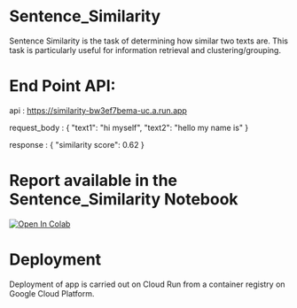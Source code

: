 # Sentence_Similarity
Sentence Similarity is the task of determining how similar two texts are. This task is particularly useful for information retrieval and clustering/grouping.

# End Point API:
api : https://similarity-bw3ef7bema-uc.a.run.app

request_body : {
    "text1": "hi myself",
    "text2": "hello my name is"
}

response : {
    "similarity score": 0.62
}

# Report available in the Sentence_Similarity Notebook
[![Open In Colab](https://colab.research.google.com/assets/colab-badge.svg)](https://colab.research.google.com/github/YogJoshi14/Sentence_Similarity/blob/main/Sentence_Similarity.ipynb)

# Deployment
Deployment of app is carried out on Cloud Run from a container registry on Google Cloud Platform.


